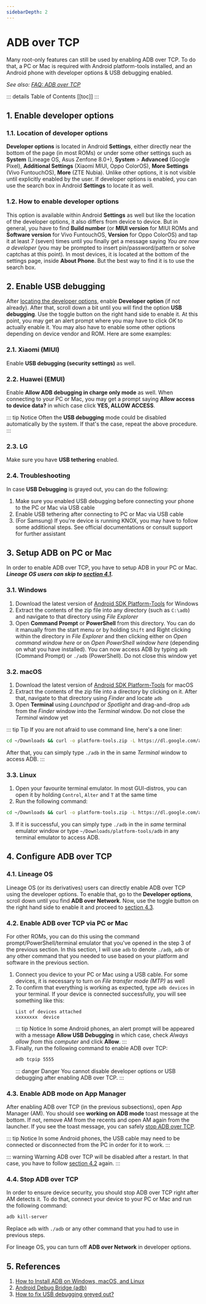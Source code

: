 ```yaml
---
sidebarDepth: 2
---
```

# ADB over TCP

Many root-only features can still be used by enabling ADB over TCP. To do that, a PC or Mac is required with Android platform-tools installed, and an Android phone with developer options & USB debugging enabled.

_See also: [FAQ: ADB over TCP][faq_aot]_

::: details Table of Contents
[[toc]]
:::

## 1. Enable developer options

### 1.1. Location of developer options
**Developer options** is located in Android **Settings**, either directly near the bottom of the page (in most ROMs) or under some other settings such as **System** (Lineage OS, Asus Zenfone 8.0+), **System** > **Advanced** (Google Pixel), **Additional Settings** (Xiaomi MIUI, Oppo ColorOS), **More Settings** (Vivo FuntouchOS), **More** (ZTE Nubia). Unlike other options, it is not visible until explicitly enabled by the user. If developer options is enabled, you can use the search box in Android **Settings** to locate it as well.

### 1.2. How to enable developer options
This option is available within Android **Settings** as well but like the location of the developer options, it also differs from device to device. But in general, you have to find **Build number** (or **MIUI version** for MIUI ROMs and **Software version** for Vivo FuntouchOS, **Version** for Oppo ColorOS) and tap it at least 7 (seven) times until you finally get a message saying _You are now a developer_ (you may be prompted to insert pin/password/pattern or solve captchas at this point). In most devices, it is located at the bottom of the settings page, inside **About Phone**. But the best way to find it is to use the search box.

## 2. Enable USB debugging
After [locating the developer options](#_1-1-location-of-developer-options), enable **Developer option** (if not already). After that, scroll down a bit until you will find the option **USB debugging**. Use the toggle button on the right hand side to enable it. At this point, you may get an alert prompt where you may have to click _OK_ to actually enable it. You may also have to enable some other options depending on device vendor and ROM. Here are some examples:

### 2.1. Xiaomi (MIUI)
Enable **USB debugging (security settings)** as well. 

### 2.2. Huawei (EMUI)
Enable **Allow ADB debugging in charge only mode** as well. When connecting to your PC or Mac, you may get a prompt saying **Allow access to device data?** in which case click **YES, ALLOW ACCESS**.

::: tip Notice
Often the **USB debugging** mode could be disabled automatically by the system. If that's the case, repeat the above procedure.
:::

### 2.3. LG
Make sure you have **USB tethering** enabled.

### 2.4. Troubleshooting
In case **USB Debugging** is grayed out, you can do the following:
1. Make sure you enabled USB debugging before connecting your phone to the PC or Mac via USB cable
2. Enable USB tethering after connecting to PC or Mac via USB cable
3. (For Samsung) If you're device is running KNOX, you may have to follow some additional steps. See official documentations or consult support for further assistant 


## 3. Setup ADB on PC or Mac
In order to enable ADB over TCP, you have to setup ADB in your PC or Mac. **_Lineage OS users can skip to [section 4.1](#_4-1-lineage-os)._**

### 3.1. Windows
1. Download the latest version of [Android SDK Platform-Tools][sdk_pt_win] for Windows
2. Extract the contents of the zip file into any directory (such as `C:\adb`) and navigate to that directory using _File Explorer_
3. Open **Command Prompt** or **PowerShell** from this directory. You can do it manually from the start menu or by holding `Shift` and Right clicking within the directory in _File Explorer_ and then clicking either on _Open command window here_ or on _Open PowerShell window here_ (depending on what you have installed). You can now access ADB by typing `adb` (Command Prompt) or `./adb` (PowerShell). Do not close this window yet

### 3.2. macOS
1. Download the latest version of [Android SDK Platform-Tools][sdk_pt_mac] for macOS
2. Extract the contents of the zip file into a directory by clicking on it. After that, navigate to that directory using _Finder_ and locate `adb`
3. Open **Terminal** using _Launchpad_ or _Spotlight_ and drag-and-drop `adb` from the _Finder_ window into the _Terminal_ window. Do not close the _Terminal_ window yet

::: tip Tip
If you are not afraid to use command line, here's a one liner:
```sh
cd ~/Downloads && curl -o platform-tools.zip -L https://dl.google.com/android/repository/platform-tools-latest-darwin.zip && unzip platform-tools.zip && rm platform-tools.zip && cd platform-tools
```
After that, you can simply type `./adb` in the in same _Terminal_ window to access ADB.
:::

### 3.3. Linux
1. Open your favourite terminal emulator. In most GUI-distros, you can open it by holding `Control`, `Alter` and `T` at the same time 
2. Run the following command:
```sh
cd ~/Downloads && curl -o platform-tools.zip -L https://dl.google.com/android/repository/platform-tools-latest-linux.zip && unzip platform-tools.zip && rm platform-tools.zip && cd platform-tools
```
3. If it is successful, you can simply type `./adb` in the in _same_ terminal emulator window or type `~/Downloads/platform-tools/adb` in any terminal emulator to access ADB.

## 4. Configure ADB over TCP

### 4.1. Lineage OS
Lineage OS (or its derivatives) users can directly enable ADB over TCP using the developer options. To enable that, go to the **Developer options**, scroll down until you find **ADB over Network**. Now, use the toggle button on the right hand side to enable it and proceed to [section 4.3](#_4-3-enable-adb-mode-on-app-manager).

### 4.2. Enable ADB over TCP via PC or Mac
For other ROMs, you can do this using the command prompt/PowerShell/terminal emulator that you've opened in the step 3 of the previous section. In this section, I will use `adb` to denote `./adb`, `adb` or any other command that you needed to use based on your platform and software in the previous section.
1. Connect you device to your PC or Mac using a USB cable. For some devices, it is necessary to turn on _File transfer mode (MTP)_ as well
2. To confirm that everything is working as expected, type `adb devices` in your terminal. If your device is connected successfully, you will see something like this:
    ```
    List of devices attached
    xxxxxxxx  device
    ```
    ::: tip Notice
    In some Android phones, an alert prompt will be appeared with a message **Allow USB Debugging** in which case, check _Always allow from this computer_ and click **Allow**.
    :::
3. Finally, run the following command to enable ADB over TCP:
    ``` sh
    adb tcpip 5555
    ```
    ::: danger Danger
    You cannot disable developer options or USB debugging after enabling ADB over TCP. 
    :::

### 4.3. Enable ADB mode on App Manager
After enabling ADB over TCP (in the previous subsections), open App Manager (AM). You should see **working on ADB mode** toast message at the bottom. If not, remove AM from the recents and open AM again from the launcher. If you see the toast message, you can safely [stop ADB over TCP](#_4-4-stop-adb-over-tcp).

::: tip Notice
In some Android phones, the USB cable may need to be connected or disconnected from the PC in order for it to work.
:::

::: warning Warning
ADB over TCP will be disabled after a restart. In that case, you have to follow [section 4.2](#_4-2-enable-adb-over-tcp-via-pc-or-mac) again.
:::

### 4.4. Stop ADB over TCP
In order to ensure device security, you should stop ADB over TCP right after AM detects it. To do that, connect your device to your PC or Mac and run the following command:
```sh
adb kill-server
```
Replace `adb` with `./adb` or any other command that you had to use in previous steps.

For lineage OS, you can turn off **ADB over Network** in developer options.

## 5. References
1. [How to Install ADB on Windows, macOS, and Linux](https://www.xda-developers.com/install-adb-windows-macos-linux)
2. [Android Debug Bridge (adb)](https://developer.android.com/studio/command-line/adb)
3. [How to fix USB debugging greyed out?](https://www.syncios.com/android/fix-usb-debugging-grey-out.html)

[faq_aot]: ../faq/adb.md
[sdk_pt_win]: https://dl.google.com/android/repository/platform-tools-latest-windows.zip
[sdk_pt_mac]: https://dl.google.com/android/repository/platform-tools-latest-darwin.zip
